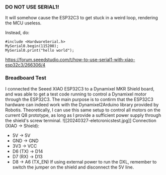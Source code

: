 ### DO NOT USE SERIAL1! 
It will somehow cause the ESP32C3 to get stuck in a weird loop, rendering the MCU useless.

Instead, do:
```
#include <HardwareSerial.h>
MySerial0.begin(115200);
MySerial0.print("hello world");
```
https://forum.seeedstudio.com/t/how-to-use-serial1-with-xiao-esp32c3/266306/4


### Breadboard Test
I connected the Seeed XIAO ESP32C3 to a Dynamixel MKR Shield board, and was able to get a test code running to control a Dynamixel motor through the ESP32C3. The main purpose is to contirm that the ESP32C3 hardware can indeed work with the Dynamixel2Arduino library provided by Robotis. Theoretically, I can use this same setup to control all motors on the current Q8 prototype, as long as I provide a sufficient power supply through the shield's screw terminal.
![[20240327-eletcronicstest.jpg]]
Connection (XIAO -> Shield):
- 5V -> 5V
- GND -> GND
- 3V3 -> VCC
- D6 (TX) -> D14
- D7 (RX) -> D13
- D8 -> A6 (TX_EN)
If using external power to run the DXL, remember to switch the jumper on the shield and disconnect the 5V line.
